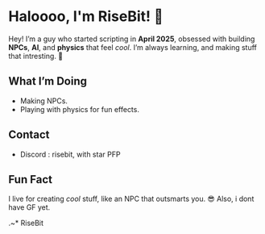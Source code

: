 # Haloooo, I'm RiseBit! 🚀

Hey! I’m a guy who started scripting in **April 2025**, obsessed with building **NPCs**, **AI**, and **physics** that feel *cool*. I’m always learning, and making stuff that intresting. 💾

## What I’m Doing
- Making NPCs.
- Playing with physics for fun effects.

## Contact
- Discord : risebit, with star PFP

## Fun Fact
I live for creating *cool* stuff, like an NPC that outsmarts you. 😎 Also, i dont have GF yet.

.~* RiseBit
